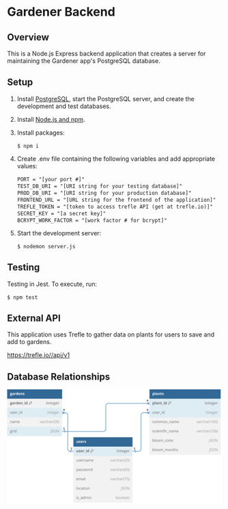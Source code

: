 # Gardener Backend

## Overview

This is a Node.js Express backend application that creates a server for maintaining the Gardener app's PostgreSQL database.

## Setup

1. Install [PostgreSQL](https://www.postgresql.org/), start the PostgreSQL server, and create the development and test databases.

2. Install [Node.js and npm](https://docs.npmjs.com/downloading-and-installing-node-js-and-npm).

3. Install packages:

   ```
   $ npm i
   ```

4. Create .env file containing the following variables and add appropriate values:

   ```
   PORT = "[your port #]"
   TEST_DB_URI = "[URI string for your testing database]"
   PROD_DB_URI = "[URI string for your production database]"
   FRONTEND_URL = "[URL string for the frontend of the application]"
   TREFLE_TOKEN = "[token to access trefle API (get at trefle.io)]"
   SECRET_KEY = "[a secret key]"
   BCRYPT_WORK_FACTOR = "[work factor # for bcrypt]"
   ```

5. Start the development server:
   ```
   $ nodemon server.js
   ```

## Testing

Testing in Jest. To execute, run:

```
$ npm test
```

## External API

This application uses Trefle to gather data on plants for users to save and add to gardens.

https://trefle.io//api/v1

## Database Relationships

![Database relationship diagram](relations.svg)
